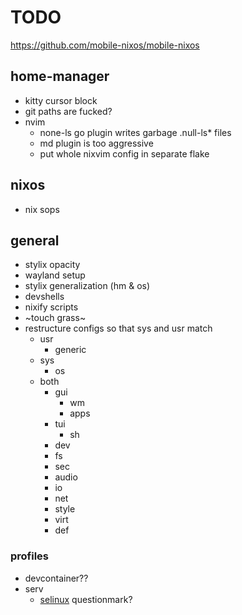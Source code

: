 # TODO

https://github.com/mobile-nixos/mobile-nixos

## home-manager

- kitty cursor block
- git paths are fucked?
- nvim
  - none-ls go plugin writes garbage .null-ls\* files
  - md plugin is too aggressive
  - put whole nixvim config in separate flake

## nixos

- nix sops

## general

- stylix opacity
- wayland setup
- stylix generalization (hm & os)
- devshells
- nixify scripts
- ~touch grass~
- restructure configs so that sys and usr match
  - usr
    - generic
  - sys
    - os
  - both
    - gui
      - wm
      - apps
    - tui
      - sh
    - dev
    - fs
    - sec
    - audio
    - io
    - net
    - style
    - virt
    - def

### profiles

- devcontainer??
- serv
  - [selinux](https://nixos.wiki/wiki/Workgroup:SELinux) questionmark?
